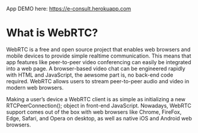 App DEMO here: <a href="https://e-consult.herokuapp.com" target="_BLANK">https://e-consult.herokuapp.com</a>
# What is WebRTC?
WebRTC is a free and open source project that enables web browsers and mobile devices to provide simple realtime communication. This means that app features like peer-to-peer video conferencing can easily be integrated into a web page. A browser-based video chat can be engineered rapidly with HTML and JavaScript, the aewsome part is, no back-end code required.
WebRTC allows users to stream peer-to-peer audio and video in modern web browsers.

Making a user’s device a WebRTC client is as simple as initializing a new RTCPeerConnection(); object in front-end JavaScript. Nowadays, WebRTC support comes out of the box with web browsers like Chrome, FireFox, Edge, Safari, and Opera on desktop, as well as native iOS and Android web browsers.
